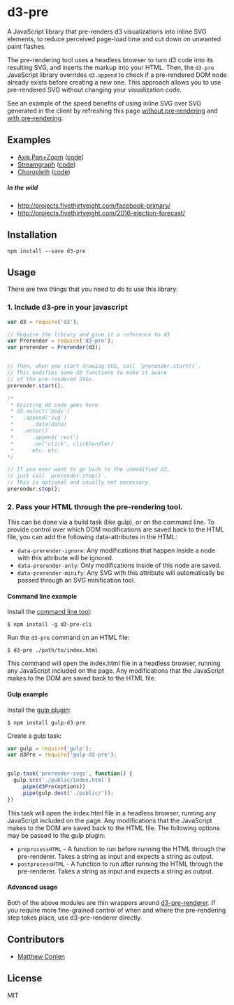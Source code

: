 # d3-pre
A JavaScript library that pre-renders d3 visualizations into inline SVG elements, to reduce perceived page-load time and cut down on unwanted paint flashes.

The pre-rendering tool uses a headless browser to turn d3 code into its resulting SVG, and inserts the markup into your HTML. Then, the `d3-pre` JavaScript library overrides `d3.append` to check  if a pre-rendered DOM node already exists before creating a new one. This approach allows you to use pre-rendered SVG without changing your visualization code.

See an example of the speed benefits of using inline SVG over SVG generated in the client  by refreshing this page [without pre-rendering](http://fivethirtyeight.github.io/d3-pre/examples/standard/)
and [with pre-rendering](http://fivethirtyeight.github.io/d3-pre/examples/prerendered/).

## Examples

* [Axis Pan+Zoom](http://fivethirtyeight.github.io/d3-pre/examples/axes/) ([code](./examples/axis.js))
* [Streamgraph](http://fivethirtyeight.github.io/d3-pre/examples/streamgraph/) ([code](./examples/stream.js))
* [Choropleth](http://fivethirtyeight.github.io/d3-pre/examples/choropleth/) ([code](./examples/choropleth.js))

##### In the wild

* http://projects.fivethirtyeight.com/facebook-primary/
* http://projects.fivethirtyeight.com/2016-election-forecast/

## Installation

```
npm install --save d3-pre
```

## Usage

There are two things that you need to do to use this library:

### 1. Include d3-pre in your javascript

```js
var d3 = require('d3');

// Require the library and give it a reference to d3
var Prerender = require('d3-pre');
var prerender = Prerender(d3);


// Then, when you start drawing SVG, call `prerender.start()`.
// This modifies some d3 functions to make it aware
// of the pre-rendered SVGs.
prerender.start();

/*
 * Existing d3 code goes here
 * d3.select('body')
 *   .append('svg')
 *      .data(data)
 *   .enter()
 *      .append('rect')
 *      .on('click', clickhandler)
 *      etc. etc.
*/

// If you ever want to go back to the unmodified d3,
// just call `prerender.stop()`.
// This is optional and usually not necessary.
prerender.stop();

```


### 2. Pass your HTML through the pre-rendering tool.

This can be done via a build task (like gulp), or on the command line. To provide control over which DOM modifications are saved back to the HTML file, you can add the following data-attributes in the HTML:
* `data-prerender-ignore`: Any modifications that happen inside a node with this attribute will be ignored.
* `data-prerender-only`: Only modifications inside of this node are saved.
* `data-prerender-minify`: Any SVG with this attribute will automatically be passed through an SVG minification tool.

#### Command line example

Install the [command line tool](https://github.com/fivethirtyeight/d3-pre-cli):

```
$ npm install -g d3-pre-cli
```

Run the `d3-pre` command on an HTML file:

```
$ d3-pre ./path/to/index.html
```

This command will open the index.html file in a headless browser, running any JavaScript included on the page. Any modifications that the JavaScript makes to the DOM are saved back to the HTML file.

#### Gulp example

Install the [gulp plugin](https://github.com/fivethirtyeight/gulp-d3-pre):
```
$ npm install gulp-d3-pre
```

Create a gulp task:

```js
var gulp = require('gulp');
var d3Pre = require('gulp-d3-pre');


gulp.task('prerender-svgs', function() {
  gulp.src('./public/index.html')
    .pipe(d3Pre(options))
    .pipe(gulp.dest('./public/'));
})
```

This task will open the index.html file in a headless browser, running any JavaScript included on the page. Any modifications that the JavaScript makes to the DOM are saved back to the HTML file.
The following options may be passed to the gulp plugin:
* `preprocessHTML` - A function to run before running the HTML through the pre-renderer. Takes a string as input and expects a string as output.
* `postprocessHTML` - A function to run after running the HTML through the pre-renderer. Takes a string as input and expects a string as output.

#### Advanced usage

Both of the above modules are thin wrappers around [d3-pre-renderer](https://github.com/fivethirtyeight/d3-pre-renderer). If you require more fine-grained control of when and where the pre-rendering step takes place, use d3-pre-renderer directly.

## Contributors

* [Matthew Conlen](https://github.com/mathisonian)

## License

MIT
